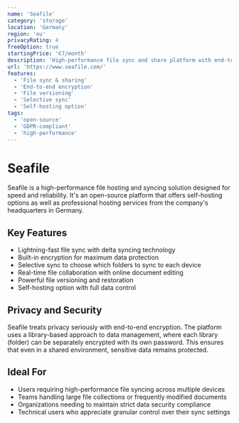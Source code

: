 ```yaml
---
name: 'Seafile'
category: 'storage'
location: 'Germany'
region: 'eu'
privacyRating: 4
freeOption: true
startingPrice: '€7/month'
description: 'High-performance file sync and share platform with end-to-end encryption.'
url: 'https://www.seafile.com/'
features:
  - 'File sync & sharing'
  - 'End-to-end encryption'
  - 'File versioning'
  - 'Selective sync'
  - 'Self-hosting option'
tags:
  - 'open-source'
  - 'GDPR-compliant'
  - 'high-performance'
---
```


# Seafile

Seafile is a high-performance file hosting and syncing solution designed for speed and reliability. It's an open-source platform that offers self-hosting options as well as professional hosting services from the company's headquarters in Germany.

## Key Features

- Lightning-fast file sync with delta syncing technology
- Built-in encryption for maximum data protection
- Selective sync to choose which folders to sync to each device
- Real-time file collaboration with online document editing
- Powerful file versioning and restoration
- Self-hosting option with full data control

## Privacy and Security

Seafile treats privacy seriously with end-to-end encryption. The platform uses a library-based approach to data management, where each library (folder) can be separately encrypted with its own password. This ensures that even in a shared environment, sensitive data remains protected.

## Ideal For

- Users requiring high-performance file syncing across multiple devices
- Teams handling large file collections or frequently modified documents
- Organizations needing to maintain strict data security compliance
- Technical users who appreciate granular control over their sync settings